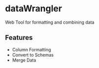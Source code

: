 # dataWrangler

Web Tool for formatting and combining data 


## Features

- Column Formatting
- Convert to Schemas
- Merge Data

